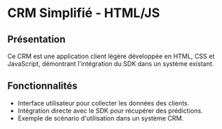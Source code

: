 # CRM Simplifié - HTML/JS

## Présentation
Ce CRM est une application client légère développée en HTML, CSS et JavaScript, démontrant l'intégration du SDK dans un système existant.

## Fonctionnalités
- Interface utilisateur pour collecter les données des clients.
- Intégration directe avec le SDK pour récupérer des prédictions.
- Exemple de scénario d'utilisation dans un système CRM.